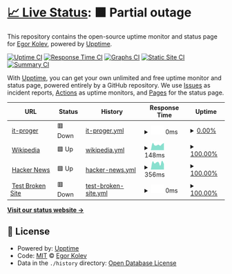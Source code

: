# [📈 Live Status](https://demo.upptime.js.org): <!--live status--> **🟧 Partial outage**

This repository contains the open-source uptime monitor and status page for [Egor Kolev](https://demo.upptime.js.org), powered by [Upptime](https://github.com/upptime/upptime).

[![Uptime CI](https://github.com/Egorkolev/iseehear/workflows/Uptime%20CI/badge.svg)](https://github.com/Egorkolev/iseehear/actions?query=workflow%3A%22Uptime+CI%22)
[![Response Time CI](https://github.com/Egorkolev/iseehear/workflows/Response%20Time%20CI/badge.svg)](https://github.com/Egorkolev/iseehear/actions?query=workflow%3A%22Response+Time+CI%22)
[![Graphs CI](https://github.com/Egorkolev/iseehear/workflows/Graphs%20CI/badge.svg)](https://github.com/Egorkolev/iseehear/actions?query=workflow%3A%22Graphs+CI%22)
[![Static Site CI](https://github.com/Egorkolev/iseehear/workflows/Static%20Site%20CI/badge.svg)](https://github.com/Egorkolev/iseehear/actions?query=workflow%3A%22Static+Site+CI%22)
[![Summary CI](https://github.com/Egorkolev/iseehear/workflows/Summary%20CI/badge.svg)](https://github.com/Egorkolev/iseehear/actions?query=workflow%3A%22Summary+CI%22)

With [Upptime](https://upptime.js.org), you can get your own unlimited and free uptime monitor and status page, powered entirely by a GitHub repository. We use [Issues](https://github.com/Egorkolev/iseehear/issues) as incident reports, [Actions](https://github.com/Egorkolev/iseehear/actions) as uptime monitors, and [Pages](https://demo.upptime.js.org) for the status page.

<!--start: status pages-->
<!-- This summary is generated by Upptime (https://github.com/upptime/upptime) -->
<!-- Do not edit this manually, your changes will be overwritten -->
<!-- prettier-ignore -->
| URL | Status | History | Response Time | Uptime |
| --- | ------ | ------- | ------------- | ------ |
| <img alt="" src="https://favicons.githubusercontent.com/127.0.0.1" height="13"> [it-proger](http://127.0.0.1:8000/) | 🟥 Down | [it-proger.yml](https://github.com/Egorkolev/iseehear/commits/HEAD/history/it-proger.yml) | <details><summary><img alt="Response time graph" src="./graphs/it-proger/response-time-week.png" height="20"> 0ms</summary><br><a href="https://https://egorkolev.github.io/iseehear//history/it-proger"><img alt="Response time 97" src="https://img.shields.io/endpoint?url=https%3A%2F%2Fraw.githubusercontent.com%2FEgorkolev%2Fiseehear%2FHEAD%2Fapi%2Fit-proger%2Fresponse-time.json"></a><br><a href="https://https://egorkolev.github.io/iseehear//history/it-proger"><img alt="24-hour response time 0" src="https://img.shields.io/endpoint?url=https%3A%2F%2Fraw.githubusercontent.com%2FEgorkolev%2Fiseehear%2FHEAD%2Fapi%2Fit-proger%2Fresponse-time-day.json"></a><br><a href="https://https://egorkolev.github.io/iseehear//history/it-proger"><img alt="7-day response time 0" src="https://img.shields.io/endpoint?url=https%3A%2F%2Fraw.githubusercontent.com%2FEgorkolev%2Fiseehear%2FHEAD%2Fapi%2Fit-proger%2Fresponse-time-week.json"></a><br><a href="https://https://egorkolev.github.io/iseehear//history/it-proger"><img alt="30-day response time 97" src="https://img.shields.io/endpoint?url=https%3A%2F%2Fraw.githubusercontent.com%2FEgorkolev%2Fiseehear%2FHEAD%2Fapi%2Fit-proger%2Fresponse-time-month.json"></a><br><a href="https://https://egorkolev.github.io/iseehear//history/it-proger"><img alt="1-year response time 97" src="https://img.shields.io/endpoint?url=https%3A%2F%2Fraw.githubusercontent.com%2FEgorkolev%2Fiseehear%2FHEAD%2Fapi%2Fit-proger%2Fresponse-time-year.json"></a></details> | <details><summary><a href="https://https://egorkolev.github.io/iseehear//history/it-proger">0.00%</a></summary><a href="https://https://egorkolev.github.io/iseehear//history/it-proger"><img alt="All-time uptime 0.00%" src="https://img.shields.io/endpoint?url=https%3A%2F%2Fraw.githubusercontent.com%2FEgorkolev%2Fiseehear%2FHEAD%2Fapi%2Fit-proger%2Fuptime.json"></a><br><a href="https://https://egorkolev.github.io/iseehear//history/it-proger"><img alt="24-hour uptime 0.00%" src="https://img.shields.io/endpoint?url=https%3A%2F%2Fraw.githubusercontent.com%2FEgorkolev%2Fiseehear%2FHEAD%2Fapi%2Fit-proger%2Fuptime-day.json"></a><br><a href="https://https://egorkolev.github.io/iseehear//history/it-proger"><img alt="7-day uptime 0.00%" src="https://img.shields.io/endpoint?url=https%3A%2F%2Fraw.githubusercontent.com%2FEgorkolev%2Fiseehear%2FHEAD%2Fapi%2Fit-proger%2Fuptime-week.json"></a><br><a href="https://https://egorkolev.github.io/iseehear//history/it-proger"><img alt="30-day uptime 0.00%" src="https://img.shields.io/endpoint?url=https%3A%2F%2Fraw.githubusercontent.com%2FEgorkolev%2Fiseehear%2FHEAD%2Fapi%2Fit-proger%2Fuptime-month.json"></a><br><a href="https://https://egorkolev.github.io/iseehear//history/it-proger"><img alt="1-year uptime 0.00%" src="https://img.shields.io/endpoint?url=https%3A%2F%2Fraw.githubusercontent.com%2FEgorkolev%2Fiseehear%2FHEAD%2Fapi%2Fit-proger%2Fuptime-year.json"></a></details>
| <img alt="" src="https://favicons.githubusercontent.com/en.wikipedia.org" height="13"> [Wikipedia](https://en.wikipedia.org) | 🟩 Up | [wikipedia.yml](https://github.com/Egorkolev/iseehear/commits/HEAD/history/wikipedia.yml) | <details><summary><img alt="Response time graph" src="./graphs/wikipedia/response-time-week.png" height="20"> 148ms</summary><br><a href="https://https://egorkolev.github.io/iseehear//history/wikipedia"><img alt="Response time 223" src="https://img.shields.io/endpoint?url=https%3A%2F%2Fraw.githubusercontent.com%2FEgorkolev%2Fiseehear%2FHEAD%2Fapi%2Fwikipedia%2Fresponse-time.json"></a><br><a href="https://https://egorkolev.github.io/iseehear//history/wikipedia"><img alt="24-hour response time 120" src="https://img.shields.io/endpoint?url=https%3A%2F%2Fraw.githubusercontent.com%2FEgorkolev%2Fiseehear%2FHEAD%2Fapi%2Fwikipedia%2Fresponse-time-day.json"></a><br><a href="https://https://egorkolev.github.io/iseehear//history/wikipedia"><img alt="7-day response time 148" src="https://img.shields.io/endpoint?url=https%3A%2F%2Fraw.githubusercontent.com%2FEgorkolev%2Fiseehear%2FHEAD%2Fapi%2Fwikipedia%2Fresponse-time-week.json"></a><br><a href="https://https://egorkolev.github.io/iseehear//history/wikipedia"><img alt="30-day response time 223" src="https://img.shields.io/endpoint?url=https%3A%2F%2Fraw.githubusercontent.com%2FEgorkolev%2Fiseehear%2FHEAD%2Fapi%2Fwikipedia%2Fresponse-time-month.json"></a><br><a href="https://https://egorkolev.github.io/iseehear//history/wikipedia"><img alt="1-year response time 223" src="https://img.shields.io/endpoint?url=https%3A%2F%2Fraw.githubusercontent.com%2FEgorkolev%2Fiseehear%2FHEAD%2Fapi%2Fwikipedia%2Fresponse-time-year.json"></a></details> | <details><summary><a href="https://https://egorkolev.github.io/iseehear//history/wikipedia">100.00%</a></summary><a href="https://https://egorkolev.github.io/iseehear//history/wikipedia"><img alt="All-time uptime 100.00%" src="https://img.shields.io/endpoint?url=https%3A%2F%2Fraw.githubusercontent.com%2FEgorkolev%2Fiseehear%2FHEAD%2Fapi%2Fwikipedia%2Fuptime.json"></a><br><a href="https://https://egorkolev.github.io/iseehear//history/wikipedia"><img alt="24-hour uptime 100.00%" src="https://img.shields.io/endpoint?url=https%3A%2F%2Fraw.githubusercontent.com%2FEgorkolev%2Fiseehear%2FHEAD%2Fapi%2Fwikipedia%2Fuptime-day.json"></a><br><a href="https://https://egorkolev.github.io/iseehear//history/wikipedia"><img alt="7-day uptime 100.00%" src="https://img.shields.io/endpoint?url=https%3A%2F%2Fraw.githubusercontent.com%2FEgorkolev%2Fiseehear%2FHEAD%2Fapi%2Fwikipedia%2Fuptime-week.json"></a><br><a href="https://https://egorkolev.github.io/iseehear//history/wikipedia"><img alt="30-day uptime 100.00%" src="https://img.shields.io/endpoint?url=https%3A%2F%2Fraw.githubusercontent.com%2FEgorkolev%2Fiseehear%2FHEAD%2Fapi%2Fwikipedia%2Fuptime-month.json"></a><br><a href="https://https://egorkolev.github.io/iseehear//history/wikipedia"><img alt="1-year uptime 100.00%" src="https://img.shields.io/endpoint?url=https%3A%2F%2Fraw.githubusercontent.com%2FEgorkolev%2Fiseehear%2FHEAD%2Fapi%2Fwikipedia%2Fuptime-year.json"></a></details>
| <img alt="" src="https://favicons.githubusercontent.com/news.ycombinator.com" height="13"> [Hacker News](https://news.ycombinator.com) | 🟩 Up | [hacker-news.yml](https://github.com/Egorkolev/iseehear/commits/HEAD/history/hacker-news.yml) | <details><summary><img alt="Response time graph" src="./graphs/hacker-news/response-time-week.png" height="20"> 356ms</summary><br><a href="https://https://egorkolev.github.io/iseehear//history/hacker-news"><img alt="Response time 339" src="https://img.shields.io/endpoint?url=https%3A%2F%2Fraw.githubusercontent.com%2FEgorkolev%2Fiseehear%2FHEAD%2Fapi%2Fhacker-news%2Fresponse-time.json"></a><br><a href="https://https://egorkolev.github.io/iseehear//history/hacker-news"><img alt="24-hour response time 290" src="https://img.shields.io/endpoint?url=https%3A%2F%2Fraw.githubusercontent.com%2FEgorkolev%2Fiseehear%2FHEAD%2Fapi%2Fhacker-news%2Fresponse-time-day.json"></a><br><a href="https://https://egorkolev.github.io/iseehear//history/hacker-news"><img alt="7-day response time 356" src="https://img.shields.io/endpoint?url=https%3A%2F%2Fraw.githubusercontent.com%2FEgorkolev%2Fiseehear%2FHEAD%2Fapi%2Fhacker-news%2Fresponse-time-week.json"></a><br><a href="https://https://egorkolev.github.io/iseehear//history/hacker-news"><img alt="30-day response time 339" src="https://img.shields.io/endpoint?url=https%3A%2F%2Fraw.githubusercontent.com%2FEgorkolev%2Fiseehear%2FHEAD%2Fapi%2Fhacker-news%2Fresponse-time-month.json"></a><br><a href="https://https://egorkolev.github.io/iseehear//history/hacker-news"><img alt="1-year response time 339" src="https://img.shields.io/endpoint?url=https%3A%2F%2Fraw.githubusercontent.com%2FEgorkolev%2Fiseehear%2FHEAD%2Fapi%2Fhacker-news%2Fresponse-time-year.json"></a></details> | <details><summary><a href="https://https://egorkolev.github.io/iseehear//history/hacker-news">100.00%</a></summary><a href="https://https://egorkolev.github.io/iseehear//history/hacker-news"><img alt="All-time uptime 100.00%" src="https://img.shields.io/endpoint?url=https%3A%2F%2Fraw.githubusercontent.com%2FEgorkolev%2Fiseehear%2FHEAD%2Fapi%2Fhacker-news%2Fuptime.json"></a><br><a href="https://https://egorkolev.github.io/iseehear//history/hacker-news"><img alt="24-hour uptime 100.00%" src="https://img.shields.io/endpoint?url=https%3A%2F%2Fraw.githubusercontent.com%2FEgorkolev%2Fiseehear%2FHEAD%2Fapi%2Fhacker-news%2Fuptime-day.json"></a><br><a href="https://https://egorkolev.github.io/iseehear//history/hacker-news"><img alt="7-day uptime 100.00%" src="https://img.shields.io/endpoint?url=https%3A%2F%2Fraw.githubusercontent.com%2FEgorkolev%2Fiseehear%2FHEAD%2Fapi%2Fhacker-news%2Fuptime-week.json"></a><br><a href="https://https://egorkolev.github.io/iseehear//history/hacker-news"><img alt="30-day uptime 100.00%" src="https://img.shields.io/endpoint?url=https%3A%2F%2Fraw.githubusercontent.com%2FEgorkolev%2Fiseehear%2FHEAD%2Fapi%2Fhacker-news%2Fuptime-month.json"></a><br><a href="https://https://egorkolev.github.io/iseehear//history/hacker-news"><img alt="1-year uptime 100.00%" src="https://img.shields.io/endpoint?url=https%3A%2F%2Fraw.githubusercontent.com%2FEgorkolev%2Fiseehear%2FHEAD%2Fapi%2Fhacker-news%2Fuptime-year.json"></a></details>
| <img alt="" src="https://favicons.githubusercontent.com/thissitedoesnotexist.koj.co" height="13"> [Test Broken Site](https://thissitedoesnotexist.koj.co) | 🟥 Down | [test-broken-site.yml](https://github.com/Egorkolev/iseehear/commits/HEAD/history/test-broken-site.yml) | <details><summary><img alt="Response time graph" src="./graphs/test-broken-site/response-time-week.png" height="20"> 0ms</summary><br><a href="https://https://egorkolev.github.io/iseehear//history/test-broken-site"><img alt="Response time 0" src="https://img.shields.io/endpoint?url=https%3A%2F%2Fraw.githubusercontent.com%2FEgorkolev%2Fiseehear%2FHEAD%2Fapi%2Ftest-broken-site%2Fresponse-time.json"></a><br><a href="https://https://egorkolev.github.io/iseehear//history/test-broken-site"><img alt="24-hour response time 0" src="https://img.shields.io/endpoint?url=https%3A%2F%2Fraw.githubusercontent.com%2FEgorkolev%2Fiseehear%2FHEAD%2Fapi%2Ftest-broken-site%2Fresponse-time-day.json"></a><br><a href="https://https://egorkolev.github.io/iseehear//history/test-broken-site"><img alt="7-day response time 0" src="https://img.shields.io/endpoint?url=https%3A%2F%2Fraw.githubusercontent.com%2FEgorkolev%2Fiseehear%2FHEAD%2Fapi%2Ftest-broken-site%2Fresponse-time-week.json"></a><br><a href="https://https://egorkolev.github.io/iseehear//history/test-broken-site"><img alt="30-day response time 0" src="https://img.shields.io/endpoint?url=https%3A%2F%2Fraw.githubusercontent.com%2FEgorkolev%2Fiseehear%2FHEAD%2Fapi%2Ftest-broken-site%2Fresponse-time-month.json"></a><br><a href="https://https://egorkolev.github.io/iseehear//history/test-broken-site"><img alt="1-year response time 0" src="https://img.shields.io/endpoint?url=https%3A%2F%2Fraw.githubusercontent.com%2FEgorkolev%2Fiseehear%2FHEAD%2Fapi%2Ftest-broken-site%2Fresponse-time-year.json"></a></details> | <details><summary><a href="https://https://egorkolev.github.io/iseehear//history/test-broken-site">100.00%</a></summary><a href="https://https://egorkolev.github.io/iseehear//history/test-broken-site"><img alt="All-time uptime 100.00%" src="https://img.shields.io/endpoint?url=https%3A%2F%2Fraw.githubusercontent.com%2FEgorkolev%2Fiseehear%2FHEAD%2Fapi%2Ftest-broken-site%2Fuptime.json"></a><br><a href="https://https://egorkolev.github.io/iseehear//history/test-broken-site"><img alt="24-hour uptime 100.00%" src="https://img.shields.io/endpoint?url=https%3A%2F%2Fraw.githubusercontent.com%2FEgorkolev%2Fiseehear%2FHEAD%2Fapi%2Ftest-broken-site%2Fuptime-day.json"></a><br><a href="https://https://egorkolev.github.io/iseehear//history/test-broken-site"><img alt="7-day uptime 100.00%" src="https://img.shields.io/endpoint?url=https%3A%2F%2Fraw.githubusercontent.com%2FEgorkolev%2Fiseehear%2FHEAD%2Fapi%2Ftest-broken-site%2Fuptime-week.json"></a><br><a href="https://https://egorkolev.github.io/iseehear//history/test-broken-site"><img alt="30-day uptime 100.00%" src="https://img.shields.io/endpoint?url=https%3A%2F%2Fraw.githubusercontent.com%2FEgorkolev%2Fiseehear%2FHEAD%2Fapi%2Ftest-broken-site%2Fuptime-month.json"></a><br><a href="https://https://egorkolev.github.io/iseehear//history/test-broken-site"><img alt="1-year uptime 100.00%" src="https://img.shields.io/endpoint?url=https%3A%2F%2Fraw.githubusercontent.com%2FEgorkolev%2Fiseehear%2FHEAD%2Fapi%2Ftest-broken-site%2Fuptime-year.json"></a></details>

<!--end: status pages-->

[**Visit our status website →**](https://demo.upptime.js.org)

## 📄 License

- Powered by: [Upptime](https://github.com/upptime/upptime)
- Code: [MIT](./LICENSE) © [Egor Kolev](https://demo.upptime.js.org)
- Data in the `./history` directory: [Open Database License](https://opendatacommons.org/licenses/odbl/1-0/)
